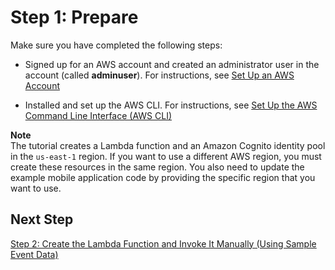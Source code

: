 # Step 1: Prepare<a name="with-on-demand-custom-android-example-prepare"></a>

Make sure you have completed the following steps:

+ Signed up for an AWS account and created an administrator user in the account \(called **adminuser**\)\. For instructions, see [Set Up an AWS Account](setup.md) 

+ Installed and set up the AWS CLI\. For instructions, see [Set Up the AWS Command Line Interface \(AWS CLI\)](setup-awscli.md)

**Note**  
The tutorial creates a Lambda function and an Amazon Cognito identity pool in the `us-east-1` region\. If you want to use a different AWS region, you must create these resources in the same region\. You also need to update the example mobile application code by providing the specific region that you want to use\.

## Next Step<a name="with-on-demand-custom-android-example-prepare-next-step"></a>

[Step 2: Create the Lambda Function and Invoke It Manually \(Using Sample Event Data\)](with-on-demand-custom-android-example-create-test-manually.md)